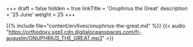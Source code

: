 +++
draft = false
hidden = true
linkTitle = 'Onuphrius the Great'
description = '25 June'
weight = 25
+++

{{% include file="content/en/lives/onuphrius-the-great.md" %}}
{{< audio "https://orthodoxy.sgp1.cdn.digitaloceanspaces.com/fr-augustin/ONUPHRIUS_THE_GREAT.mp3" >}}
